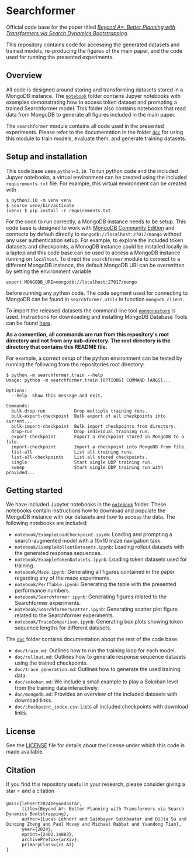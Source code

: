 # Searchformer

Official code base for the paper titled [_Beyond A*: Better Planning with Transformers via Search Dynamics Bootstrapping_](https://arxiv.org/abs/2402.14083).

This repository contains code for accessing the generated datasets and trained models, re-producing the figures of the main paper, and the code used for running the presented experiments.

## Overview

All code is designed around storing and transforming datasets stored in a MongoDB instance.
The [`notebook`](./notebook) folder contains Jupyer notebooks with examples demonstrating how to access token dataset and prompting a trained Searchformer model.
This folder also contains notebooks that read data from MongoDB to generate all figures included in the main paper.

The `searchformer` module contains all code used in the presented experiments.
Please refer to the documentation in the folder [`doc`](./doc) for using this module to train models, evaluate them, and generate training datasets.

## Setup and installation

This code base uses `python=3.10`.
To run python code and the included Jupyer notebooks, a virtual environment can be created using the included `requirements.txt` file.
For example, this virtual environment can be created with

```
$ python3.10 -m venv venv
$ source venv/bin/activate
(venv) $ pip install -r requirements.txt 
```

For the code to run correctly, a MongoDB instance needs to be setup.
This code base is designed to work with [MongoDB Community Edition](https://www.mongodb.com/try/download/community) and connects by default directly to `mongodb://localhost:27017/mongo` without any user authentication setup.
For example, to explore the included token datasets and checkpoints, a MonogDB instance could be installed locally in a laptop and this code base can be used to access a MongoDB instance running on `localhost`.
To direct the `searchformer` module to connect to a different MongoDB instance, the default MongoDB URI can be overwritten by setting the environment variable

```
export MONGODB_URI=mongodb://localhost:27017/mongo
```

before running any python code.
The code segment used for connecting to MongoDB can be found in `searchformer.utils` in function `mongodb_client`.

To import the released datasets the command line tool [`mongorestore`](https://www.mongodb.com/docs/database-tools/mongorestore/) is used.
Instructions for downloading and installing MongoDB Database Tools can be found [here](https://www.mongodb.com/docs/database-tools/).

**As a convention, all commands are run from this repository's root directory and not from any sub-directory. The root directory is the directory that contains this README file.**

For example, a correct setup of the python environment can be tested by running the following from the repositories root directory: 

```
$ python -m searchformer.train --help
Usage: python -m searchformer.train [OPTIONS] COMMAND [ARGS]...

Options:
  --help  Show this message and exit.

Commands:
  bulk-drop-run           Drop multiple training runs.
  bulk-export-checkpoint  Bulk export of all checkpoints into current...
  bulk-import-checkpoint  Bulk import checkpoints from directory.
  drop-run                Drop individual training run.
  export-checkpoint       Export a checkpoint stored in MongoDB to a file.
  import-checkpoint       Import a checkpoint into MongoDB from file.
  list-all                List all training runs.
  list-all-checkpoints    List all stored checkpoints.
  single                  Start single DDP training run.
  sweep                   Start single DDP training run with provided...
```

## Getting started

We have included Jupyter notebooks in the [`notebook`](./notebook) folder.
These notebooks contain instructions how to download and populate the MongoDB instance with our datasets and how to access the data.
The following notebooks are included:

* `notebook/ExampleLoadCheckpoint.ipynb`: Loading and prompting a search-augmented model with a 10x10 maze navigation task.
* `notebook/ExampleRolloutDatasets.ipynb`: Loading rollout datasets with the generated response sequences.
* `notebook/ExampleTokenDatasets.ipynb`: Loading token datasets used for training.
* `notebook/Maze.ipynb`: Generating all figures contained in the paper regarding any of the maze experiments.
* `notebook/PerfTable.ipynb`: Generating the table with the presented performance numbers.
* `notebook/Searchformer.ipynb`: Generating figures related to the Searchformer experiments.
* `notebook/SearchformerScatter.ipynb`: Generating scatter plot figure related to the Searchformer experiments.
* `notebook/TraceComparison.ipynb`: Generating box plots showing token sequence lengths for different datasets.

The [`doc`](./doc) folder contains documentation about the rest of the code base:

* `doc/train.md`: Outlines how to run the training loop for each model.
* `doc/rollout.md`: Outlines how to generate response sequence datasets using the trained checkpoints.
* `doc/trace_generation.md`: Outlines how to generate the used training data.
* `doc/sokoban.md`: We include a small example to play a Sokoban level from the training data interactively.
* `doc/mongodb.md`: Provides an overview of the included datasets with download links.
* `doc/checkpoint_index.csv`: Lists all included checkpoints with download links.

## License
See the [LICENSE](./LICENSE) file for details about the license under which this code is made available.

## Citation
If you find this repository useful in your research, please consider giving a star :star: and a citation
```
@misc{lehnert2024beyondastar,
      title={Beyond A*: Better Planning with Transformers via Search Dynamics Bootstrapping}, 
      author={Lucas Lehnert and Sainbayar Sukhbaatar and DiJia Su and Qinqing Zheng and Paul Mcvay and Michael Rabbat and Yuandong Tian},
      year={2024},
      eprint={2402.14083},
      archivePrefix={arXiv},
      primaryClass={cs.AI}
}
```
